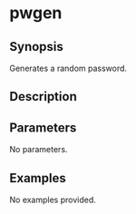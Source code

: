 # pwgen

## Synopsis

Generates a random password.

## Description



## Parameters
No parameters.
## Examples
No examples provided.
